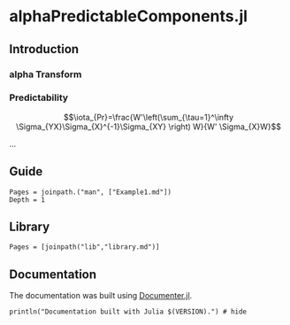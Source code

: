 # alphaPredictableComponents.jl


## Introduction


### alpha Transform

### Predictability


```math
\iota_{Pr}=\frac{W'\left(\sum_{\tau=1}^\infty \Sigma_{YX}\Sigma_{X}^{-1}\Sigma_{XY} \right) W}{W' \Sigma_{X}W}
```


...

## Guide

```@contents
Pages = joinpath.("man", ["Example1.md"])
Depth = 1
```

## Library

```@contents
Pages = [joinpath("lib","library.md")]
```


## Documentation

The documentation was built using [Documenter.jl](https://github.com/JuliaDocs).

```@example
println("Documentation built with Julia $(VERSION).") # hide
```
